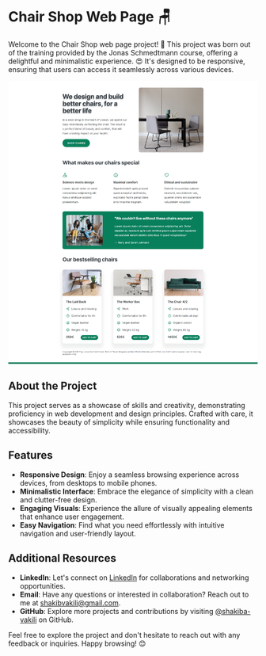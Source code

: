 # Chair Shop Web Page 🪑

Welcome to the Chair Shop web page project! 🎉 This project was born out of the training provided by the Jonas Schmedtmann course, offering a delightful and minimalistic experience. 😍 It's designed to be responsive, ensuring that users can access it seamlessly across various devices.

![Website Demo](demo.png)

## About the Project

This project serves as a showcase of skills and creativity, demonstrating proficiency in web development and design principles. Crafted with care, it showcases the beauty of simplicity while ensuring functionality and accessibility.

## Features

- **Responsive Design**: Enjoy a seamless browsing experience across devices, from desktops to mobile phones.
- **Minimalistic Interface**: Embrace the elegance of simplicity with a clean and clutter-free design.
- **Engaging Visuals**: Experience the allure of visually appealing elements that enhance user engagement.
- **Easy Navigation**: Find what you need effortlessly with intuitive navigation and user-friendly layout.

## Additional Resources

- **LinkedIn**: Let's connect on [LinkedIn](https://www.linkedin.com/in/shakiba-vakili/) for collaborations and networking opportunities.
- **Email**: Have any questions or interested in collaboration? Reach out to me at [shakibvakili@gmail.com](mailto:shakibvakili@gmail.com).
- **GitHub**: Explore more projects and contributions by visiting [@shakiba-vakili](https://github.com/shakiba-vakili) on GitHub.

Feel free to explore the project and don't hesitate to reach out with any feedback or inquiries. Happy browsing! 😊
